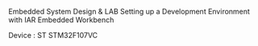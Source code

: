 Embedded System Design & LAB
Setting up a Development Environment with IAR Embedded Workbench

Device : ST STM32F107VC

